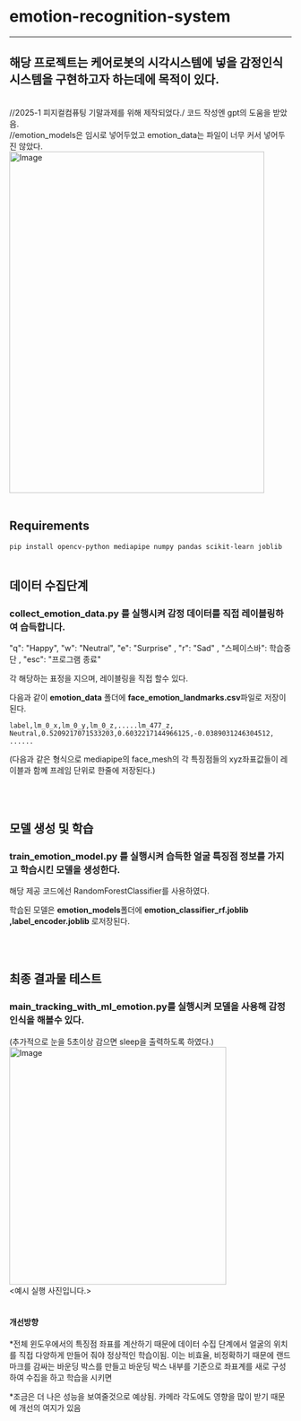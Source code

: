 # emotion-recognition-system
****
## 해당 프로젝트는 케어로봇의 시각시스템에 넣을 감정인식 시스템을 구현하고자 하는데에 목적이 있다.
<br>
//2025-1 피지컬컴퓨팅 기말과제를 위해 제작되었다./ 코드 작성엔 gpt의 도움을 받았음.
<br>
//emotion_models은 임시로 넣어두었고 emotion_data는 파일이 너무 커서 넣어두진 않았다.
<br>

<img width="455" height="609" alt="Image" src="https://github.com/user-attachments/assets/438b87c1-4c57-45c5-b53a-ceba9cef12c9" />


<br>
<br>

## Requirements
` pip install opencv-python mediapipe numpy pandas scikit-learn joblib `
<br>
<br>

## 데이터 수집단계
### **collect_emotion_data.py** 를 실행시켜 감정 데이터를 직접 레이블링하여 습득합니다.

"q": "Happy", "w": "Neutral", "e": "Surprise" , "r": "Sad" , "스페이스바": 학습중단 , "esc": "프로그램 종료"

각 해당하는 표정을 지으며, 레이블링을 직접 할수 있다. 

다음과 같이 **emotion_data** 폴더에 **face_emotion_landmarks.csv**파일로 저장이 된다.

`label,lm_0_x,lm_0_y,lm_0_z,.....lm_477_z,
Neutral,0.5209217071533203,0.6032217144966125,-0.0389031246304512, ......`

(다음과 같은 형식으로 mediapipe의 face_mesh의 각 특징점들의 xyz좌표값들이 레이블과 함꼐 프레임 단위로 한줄에 저장된다.)

<br>
<br>

## 모델 생성 및 학습
### **train_emotion_model.py** 를 실행시켜 습득한 얼굴 특징점 정보를 가지고 학습시킨 모델을 생성한다.

해당 제공 코드에선 RandomForestClassifier를 사용하였다. 

학습된 모델은 **emotion_models**폴더에 **emotion_classifier_rf.joblib ,label_encoder.joblib** 로저장된다.

<br>
<br>

## 최종 결과물 테스트
### **main_tracking_with_ml_emotion.py**를 실행시켜 모델을 사용해 감정인식을 해볼수 있다. 

(추가적으로 눈을 5초이상 감으면 sleep을 출력하도록 하였다.)
<br>
<img width="387" height="424" alt="Image" src="https://github.com/user-attachments/assets/815b3f8b-c9fa-4250-b1b9-fc7c25ba2f39" />
<br>
<예시 실행 사진입니다.>
<br>
<br>
#### 개선방향
*전체 윈도우에서의 특징점 좌표를 계산하기 때문에 데이터 수집 단계에서 얼굴의 위치를 직접 다양하게 만들어 줘야 정상적인 학습이됨.
이는 비효율, 비정확하기 때문에 랜드마크를 감싸는 바운딩 박스를 만들고 바운딩 박스 내부를 기준으로 좌표계를 새로 구성하여 수집을 하고 학습을 시키면

*조금은 더 나은 성능을 보여줄것으로 예상됨.
카메라 각도에도 영향을 많이 받기 때문에 개선의 여지가 있음
